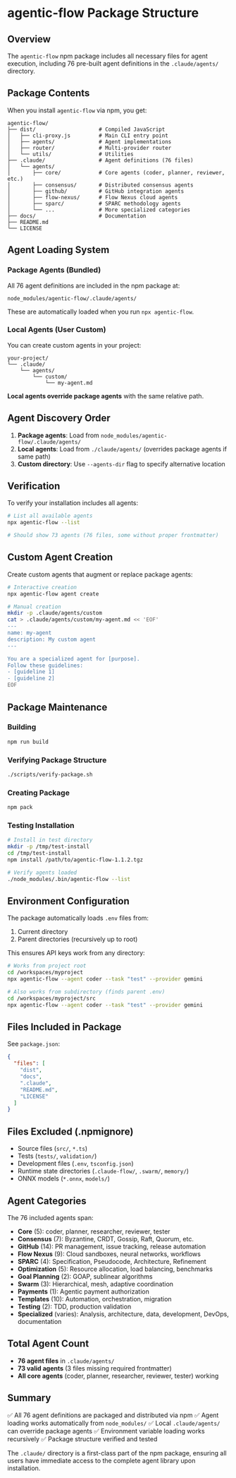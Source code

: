 # agentic-flow Package Structure

## Overview

The `agentic-flow` npm package includes all necessary files for agent execution, including 76 pre-built agent definitions in the `.claude/agents/` directory.

## Package Contents

When you install `agentic-flow` via npm, you get:

```
agentic-flow/
├── dist/                    # Compiled JavaScript
│   ├── cli-proxy.js         # Main CLI entry point
│   ├── agents/              # Agent implementations
│   ├── router/              # Multi-provider router
│   └── utils/               # Utilities
├── .claude/                 # Agent definitions (76 files)
│   └── agents/
│       ├── core/            # Core agents (coder, planner, reviewer, etc.)
│       ├── consensus/       # Distributed consensus agents
│       ├── github/          # GitHub integration agents
│       ├── flow-nexus/      # Flow Nexus cloud agents
│       ├── sparc/           # SPARC methodology agents
│       └── ...              # More specialized categories
├── docs/                    # Documentation
├── README.md
└── LICENSE
```

## Agent Loading System

### Package Agents (Bundled)

All 76 agent definitions are included in the npm package at:
```
node_modules/agentic-flow/.claude/agents/
```

These are automatically loaded when you run `npx agentic-flow`.

### Local Agents (User Custom)

You can create custom agents in your project:
```
your-project/
└── .claude/
    └── agents/
        └── custom/
            └── my-agent.md
```

**Local agents override package agents** with the same relative path.

## Agent Discovery Order

1. **Package agents**: Load from `node_modules/agentic-flow/.claude/agents/`
2. **Local agents**: Load from `./claude/agents/` (overrides package agents if same path)
3. **Custom directory**: Use `--agents-dir` flag to specify alternative location

## Verification

To verify your installation includes all agents:

```bash
# List all available agents
npx agentic-flow --list

# Should show 73 agents (76 files, some without proper frontmatter)
```

## Custom Agent Creation

Create custom agents that augment or replace package agents:

```bash
# Interactive creation
npx agentic-flow agent create

# Manual creation
mkdir -p .claude/agents/custom
cat > .claude/agents/custom/my-agent.md << 'EOF'
---
name: my-agent
description: My custom agent
---

You are a specialized agent for [purpose].
Follow these guidelines:
- [guideline 1]
- [guideline 2]
EOF
```

## Package Maintenance

### Building

```bash
npm run build
```

### Verifying Package Structure

```bash
./scripts/verify-package.sh
```

### Creating Package

```bash
npm pack
```

### Testing Installation

```bash
# Install in test directory
mkdir -p /tmp/test-install
cd /tmp/test-install
npm install /path/to/agentic-flow-1.1.2.tgz

# Verify agents loaded
./node_modules/.bin/agentic-flow --list
```

## Environment Configuration

The package automatically loads `.env` files from:
1. Current directory
2. Parent directories (recursively up to root)

This ensures API keys work from any directory:

```bash
# Works from project root
cd /workspaces/myproject
npx agentic-flow --agent coder --task "test" --provider gemini

# Also works from subdirectory (finds parent .env)
cd /workspaces/myproject/src
npx agentic-flow --agent coder --task "test" --provider gemini
```

## Files Included in Package

See `package.json`:
```json
{
  "files": [
    "dist",
    "docs",
    ".claude",
    "README.md",
    "LICENSE"
  ]
}
```

## Files Excluded (.npmignore)

- Source files (`src/`, `*.ts`)
- Tests (`tests/`, `validation/`)
- Development files (`.env`, `tsconfig.json`)
- Runtime state directories (`.claude-flow/`, `.swarm/`, `memory/`)
- ONNX models (`*.onnx`, `models/`)

## Agent Categories

The 76 included agents span:

- **Core** (5): coder, planner, researcher, reviewer, tester
- **Consensus** (7): Byzantine, CRDT, Gossip, Raft, Quorum, etc.
- **GitHub** (14): PR management, issue tracking, release automation
- **Flow Nexus** (9): Cloud sandboxes, neural networks, workflows
- **SPARC** (4): Specification, Pseudocode, Architecture, Refinement
- **Optimization** (5): Resource allocation, load balancing, benchmarks
- **Goal Planning** (2): GOAP, sublinear algorithms
- **Swarm** (3): Hierarchical, mesh, adaptive coordination
- **Payments** (1): Agentic payment authorization
- **Templates** (10): Automation, orchestration, migration
- **Testing** (2): TDD, production validation
- **Specialized** (varies): Analysis, architecture, data, development, DevOps, documentation

## Total Agent Count

- **76 agent files** in `.claude/agents/`
- **73 valid agents** (3 files missing required frontmatter)
- **All core agents** (coder, planner, researcher, reviewer, tester) working

## Summary

✅ All 76 agent definitions are packaged and distributed via npm
✅ Agent loading works automatically from `node_modules/`
✅ Local `.claude/agents/` can override package agents
✅ Environment variable loading works recursively
✅ Package structure verified and tested

The `.claude/` directory is a first-class part of the npm package, ensuring all users have immediate access to the complete agent library upon installation.
